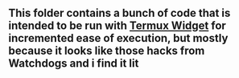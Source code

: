 ## This folder contains a bunch of code that is intended to be run with [Termux Widget](https://f-droid.org/en/packages/com.termux.widget/) for incremented ease of execution, but mostly because it looks like those hacks from Watchdogs and i find it lit
